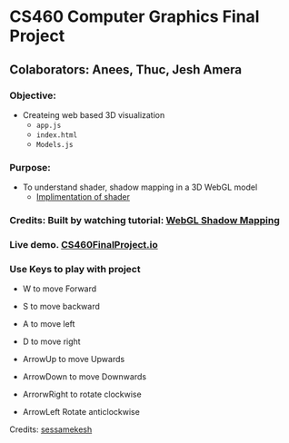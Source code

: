 # CS460 Computer Graphics Final Project

## Colaborators: Anees, Thuc, Jesh Amera
### **Objective:**
* Createing web based 3D visualization
	* `app.js`
	* `index.html`
	* `Models.js`

### **Purpose:**
* To understand shader, shadow mapping in a 3D WebGL model
    * [Implimentation of shader]()
    

### Credits: Built by watching tutorial: [WebGL Shadow Mapping](<https://www.youtube.com/channel/UCufDmM2MGQlbfS3luzgVDxw/>)



### Live demo. [CS460FinalProject.io](<https://aneesurrehman001.github.io/cs460_final/>)


### Use Keys to play with project

*  W to move Forward
*  S to move backward
*  A to move left
*  D to move right

* ArrowUp to move Upwards
* ArrowDown to move Downwards
* ArrorwRight to rotate clockwise
* ArrowLeft Rotate anticlockwise

Credits: [sessamekesh](<https://github.com/sessamekesh/IndigoCS-webgl-tutorials>)

 

